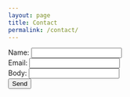 ```yaml
---
layout: page
title: Contact
permalink: /contact/
---
```


<form action="https://formspree.io/patthropus@gmail.com" method="POST">
  <div class="form-item">Name: <input type="text" name="name"></div>
  <div class="form-item">Email: <input type="email" name="_replyto"></div>
  <div class="form-item">Body: <input type="textarea" name="body"></div>
  <input type="submit" value="Send">
</form>
